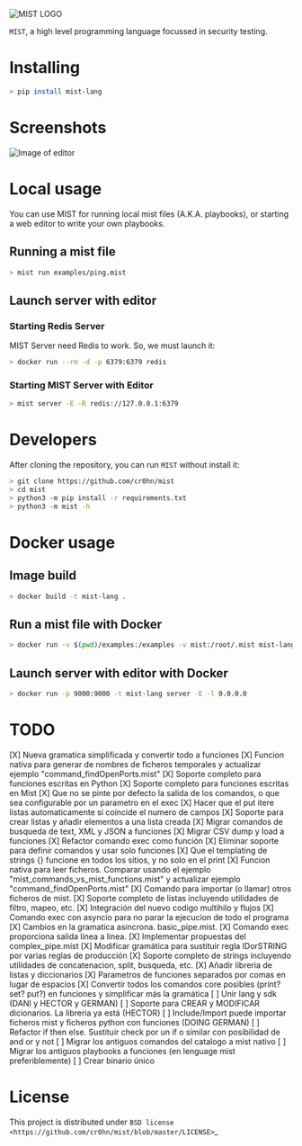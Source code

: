 ![MIST LOGO](https://raw.githubusercontent.com/cr0hn/mist/master/docs/source/_static/images/logo-250x250.png)


`MIST`, a high level programming language focussed in security testing.

# Installing

```bash
> pip install mist-lang
```

# Screenshots

![Image of editor](https://raw.githubusercontent.com/cr0hn/mist/master/docs/source/_static/images/MIST_Editor.png)

# Local usage

You can use MIST for running local mist files (A.K.A. playbooks), or starting a
web editor to write your own playbooks.

## Running a mist file

```bash
> mist run examples/ping.mist
```

## Launch server with editor

### Starting Redis Server

MIST Server need Redis to work. So, we must launch it:

```bash
> docker run --rm -d -p 6379:6379 redis
```

### Starting MIST Server with Editor

```bash
> mist server -E -R redis://127.0.0.1:6379
```

# Developers

After cloning the repository, you can run `MIST` without install it:

```bash
> git clone https://github.com/cr0hn/mist
> cd mist
> python3 -m pip install -r requirements.txt
> python3 -m mist -h
```

# Docker usage

## Image build

```bash
> docker build -t mist-lang .
```

## Run a mist file with Docker

```bash
> docker run -v $(pwd)/examples:/examples -v mist:/root/.mist mist-lang run examples/ping.mist
```

## Launch server with editor with Docker

```bash
> docker run -p 9000:9000 -t mist-lang server -E -l 0.0.0.0
```

# TODO

[X] Nueva gramatica simplificada y convertir todo a funciones
[X] Funcion nativa para generar de nombres de ficheros temporales y actualizar ejemplo "command_findOpenPorts.mist"
[X] Soporte completo para funciones escritas en Python
[X] Soporte completo para funciones escritas en Mist
[X] Que no se pinte por defecto la salida de los comandos, o que sea configurable por un parametro en el exec
[X] Hacer que el put itere listas automaticamente si coincide el numero de campos
[X] Soporte para crear listas y añadir elementos a una lista creada
[X] Migrar comandos de busqueda de text, XML y JSON a funciones
[X] Migrar CSV dump y load a funciones
[X] Refactor comando exec como función
[X] Eliminar soporte para definir comandos y usar solo funciones
[X] Que el templating de strings {} funcione en todos los sitios, y no solo en el print
[X] Funcion nativa para leer ficheros. Comparar usando el ejemplo "mist_commands_vs_mist_functions.mist" y actualizar ejemplo "command_findOpenPorts.mist"
[X] Comando para importar (o llamar) otros ficheros de mist.
[X] Soporte completo de listas incluyendo utilidades de filtro, mapeo, etc.
[X] Integración del nuevo codigo multihilo y flujos
[X] Comando exec con asyncio para no parar la ejecucion de todo el programa
[X] Cambios en la gramatica asincrona. basic_pipe.mist.
[X] Comando exec proporciona salida linea a linea.
[X] Implementar propuestas del complex_pipe.mist
[X] Modificar gramática para sustituir regla IDorSTRING por varias reglas de producción
[X] Soporte completo de strings incluyendo utilidades de concatenacion, split, busqueda, etc.
[X] Añadir libreria de listas y diccionarios
[X] Parametros de funciones separados por comas en lugar de espacios
[X] Convertir todos los comandos core posibles (print? set? put?) en funciones y simplificar más la gramática
[ ] Unir lang y sdk (DANI y HECTOR y GERMAN)
[ ] Soporte para CREAR y MODIFICAR dicionarios. La libreria ya está (HECTOR)
[ ] Include/Import puede importar ficheros mist y ficheros python con funciones (DOING GERMAN)
[ ] Refactor if then else. Sustituir check por un if o similar con posibilidad de and or y not
[ ] Migrar los antiguos comandos del catalogo a mist nativo
[ ] Migrar los antiguos playbooks a funciones (en lenguage mist preferiblemente)
[ ] Crear binario único

# License

This project is distributed under `BSD license <https://github.com/cr0hn/mist/blob/master/LICENSE>`_
